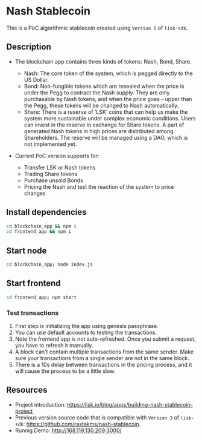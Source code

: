# Nash Stablecoin

This is a PoC algorithmic stablecoin created using `Version 5` of `lisk-sdk`.

## Description

- The blockchain app contains three kinds of tokens: Nash, Bond, Share.
  - Nash: The core token of the system, which is pegged directly to the US Dollar.
  - Bond: Non-fungible tokens which are resealed when the price is under the Pegg to contract the Nash supply. They are only purchasable by Nash tokens, and when the price goes     - upper than the Pegg, these tokens will be changed to Nash automatically. 
  - Share: There is a reserve of ‘LSK’ coins that can help us make the system more sustainable under complex economic conditions. Users can invest in the reserve in exchange for Share tokens. A part of generated Nash tokens in high prices are distributed among Shareholders. The reserve will be managed using a DAO, which is not implemented yet.

- Current PoC version supports for:
  - Transfer LSK or Nash tokens
  - Trading Share tokens
  - Purchase unsold Bonds
  - Pricing the Nash and test the reaction of the system to price changes

## Install dependencies

```bash
cd blockchain_app && npm i
cd frontend_app && npm i
```

## Start node

```bash
cd blockchain_app; node index.js
```

## Start frontend

```bash
cd frontend_app; npm start
```

### Test transactions

1. First step is initializing the app using genesis passphrase.
1. You can use default accounts to testing the transactions.
3. Note the frontend app is not auto-refreshed. Once you submit a request, you have to refresh it manually.
4. A block can't contain multiple transactions from the same sender. Make sure your transactions from a single sender are not in the same block.
5. There is a 10s delay between transactions in the pricing process, and it will cause the process to be a little slow.

## Resources
* Project introduction: https://lisk.io/blog/apps/building-nash-stablecoin-project 
* Previous version source code that is compatible with `Version 3` of `lisk-sdk`: https://github.com/rastakms/nash-stablecoin.
* Runnig Demo: http://168.119.130.209:3000/
